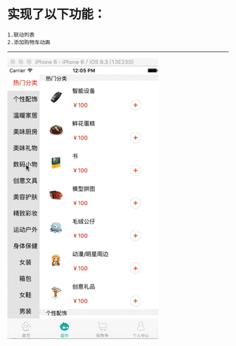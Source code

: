 实现了以下功能：
======
    1.联动列表 
    2.添加购物车动画 
------

![image](https://github.com/ZhaoDanyang/LoveNewBeen/blob/master/picture/picture.gif)   
